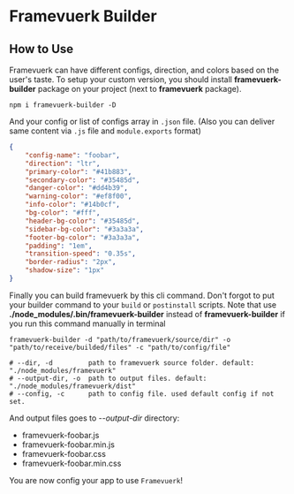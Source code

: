 # Framevuerk Builder

## How to Use
Framevuerk can have different configs, direction, and colors based on the user's taste. To setup your custom version, you should install **framevuerk-builder** package on your project (next to **framevuerk** package).

```terminal
npm i framevuerk-builder -D
```

And your config or list of configs array in `.json` file. (Also you can deliver same content via `.js` file and `module.exports` format)


```json
{
    "config-name": "foobar",
    "direction": "ltr",
    "primary-color": "#41b883",
    "secondary-color": "#35485d",
    "danger-color": "#dd4b39",
    "warning-color": "#ef8f00",
    "info-color": "#14b0cf",
    "bg-color": "#fff",
    "header-bg-color": "#35485d",
    "sidebar-bg-color": "#3a3a3a",
    "footer-bg-color": "#3a3a3a",
    "padding": "1em",
    "transition-speed": "0.35s",
    "border-radius": "2px",
    "shadow-size": "1px"
}
```

Finally you can build framevuerk by this cli command. Don't forgot to put your builder command to your `build` or `postinstall` scripts. Note that use **./node_modules/.bin/framevuerk-builder** instead of **framevuerk-builder** if you run this command manually in terminal

```terminal
framevuerk-builder -d "path/to/framevuerk/source/dir" -o "path/to/receive/builded/files" -c "path/to/config/file"

# --dir, -d         path to framevuerk source folder. default: "./node_modules/framevuerk"
# --output-dir, -o  path to output files. default: "./node_modules/framevuerk/dist"
# --config, -c      path to config file. used default config if not set.
```

And output files goes to *--output-dir* directory:

- framevuerk-foobar.js
- framevuerk-foobar.min.js
- framevuerk-foobar.css
- framevuerk-foobar.min.css
    
You are now config your app to use `Framevuerk`!

